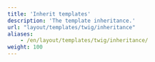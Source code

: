 ```yaml
---
title: 'Inherit templates'
description: 'The template inheritance.'
url: "layout/templates/twig/inheritance"
aliases:
    - /en/layout/templates/twig/inheritance/
weight: 100
---
```



